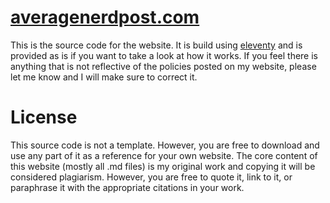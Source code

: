 # [averagenerdpost.com](www.averagenerdpost.com)

This is the source code for the website. It is build using [eleventy](https://www.11ty.dev/) and is provided as is if you want to take a look at how it works. If you feel there is anything that is not reflective of the policies posted on my website, please let me know and I will make sure to correct it.

# License

This source code is not a template. However, you are free to download and use any part of it as a reference for your own website. The core content of this website (mostly all .md files) is my original work and copying it will be considered plagiarism. However, you are free to quote it, link to it, or paraphrase it with the appropriate citations in your work.